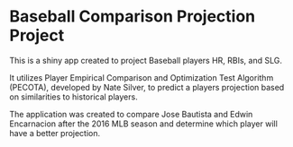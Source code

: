 # Baseball Comparison Projection Project

This is a shiny app created to project Baseball players HR, RBIs, and SLG.

It utilizes Player Empirical Comparison and Optimization Test Algorithm (PECOTA), developed by Nate Silver, to predict a players projection based on similarities to historical players.

The application was created to compare Jose Bautista and Edwin Encarnacion after the 2016 MLB season and determine which player will have a better projection.




